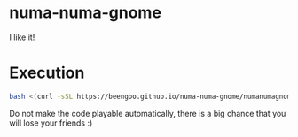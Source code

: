 # numa-numa-gnome
I like it!


# Execution
```bash
bash <(curl -sSL https://beengoo.github.io/numa-numa-gnome/numanumagnome.sh)
```
Do not make the code playable automatically, there is a big chance that you will lose your friends :)
